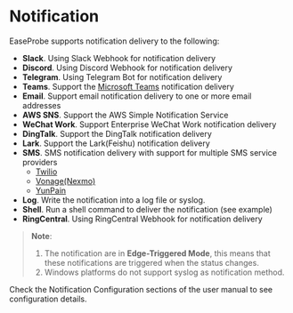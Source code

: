 # Notification

EaseProbe supports notification delivery to the following:

* **Slack**. Using Slack Webhook for notification delivery
* **Discord**. Using Discord Webhook for notification delivery
* **Telegram**. Using Telegram Bot for notification delivery
* **Teams**. Support the [Microsoft Teams](https://docs.microsoft.com/en-us/microsoftteams/platform/webhooks-and-connectors/how-to/connectors-using?tabs=cURL#setting-up-a-custom-incoming-webhook) notification delivery
* **Email**. Support email notification delivery to one or more email addresses
* **AWS SNS**. Support the AWS Simple Notification Service
* **WeChat Work**. Support Enterprise WeChat Work notification delivery
* **DingTalk**. Support the DingTalk notification delivery
* **Lark**. Support the Lark(Feishu) notification delivery
* **SMS**. SMS notification delivery with support for multiple SMS service providers
  * [Twilio](https://www.twilio.com/sms)
  * [Vonage(Nexmo)](https://developer.vonage.com/messaging/sms/overview)
  * [YunPain](https://www.yunpian.com/doc/en/domestic/list.html)
* **Log**. Write the notification into a log file or syslog.
* **Shell**. Run a shell command to deliver the notification (see example)
* **RingCentral**. Using RingCentral Webhook for notification delivery

> **Note**:
>
> 1. The notification are in **Edge-Triggered Mode**, this means that these notifications are triggered when the status changes.
> 2. Windows platforms do not support syslog as notification method.

Check the Notification Configuration sections of the user manual to see configuration details.

